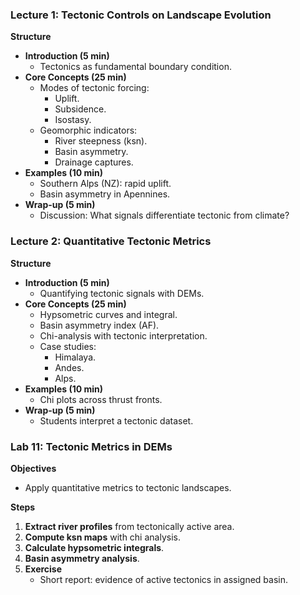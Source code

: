 ### Lecture 1: Tectonic Controls on Landscape Evolution
**Structure**
- **Introduction (5 min)**
  - Tectonics as fundamental boundary condition.
- **Core Concepts (25 min)**
  - Modes of tectonic forcing:
    - Uplift.
    - Subsidence.
    - Isostasy.
  - Geomorphic indicators:
    - River steepness (ksn).
    - Basin asymmetry.
    - Drainage captures.
- **Examples (10 min)**
  - Southern Alps (NZ): rapid uplift.
  - Basin asymmetry in Apennines.
- **Wrap-up (5 min)**
  - Discussion: What signals differentiate tectonic from climate?

### Lecture 2: Quantitative Tectonic Metrics
**Structure**
- **Introduction (5 min)**
  - Quantifying tectonic signals with DEMs.
- **Core Concepts (25 min)**
  - Hypsometric curves and integral.
  - Basin asymmetry index (AF).
  - Chi-analysis with tectonic interpretation.
  - Case studies:
    - Himalaya.
    - Andes.
    - Alps.
- **Examples (10 min)**
  - Chi plots across thrust fronts.
- **Wrap-up (5 min)**
  - Students interpret a tectonic dataset.

### Lab 11: Tectonic Metrics in DEMs
**Objectives**
- Apply quantitative metrics to tectonic landscapes.

**Steps**
1. **Extract river profiles** from tectonically active area.
2. **Compute ksn maps** with chi analysis.
3. **Calculate hypsometric integrals**.
4. **Basin asymmetry analysis**.
5. **Exercise**
   - Short report: evidence of active tectonics in assigned basin.